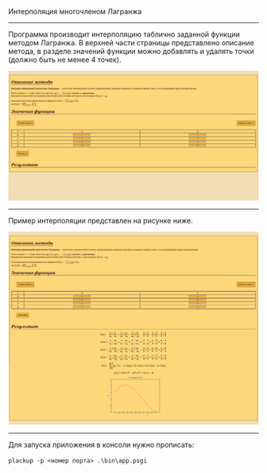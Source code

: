 Интерполяция многочленом Лагранжа

---

Программа производит интерполяцию таблично заданной функции методом Лагранжа. В верхней части страницы представлено описание метода, в разделе значений функции можно добавлять и удалять точки (должно быть не менее 4 точек).

![interface](/assets/interface.png)

---

Пример интерполяции представлен на рисунке ниже.

![result](/assets/result.png)

---

Для запуска приложения в консоли нужно прописать:

`plackup -p <номер порта> .\bin\app.psgi`
